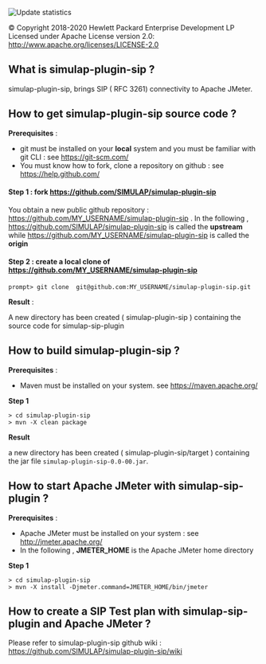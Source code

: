![Update statistics](https://github.com/SIMULAP/simulap-plugin-sip/workflows/Update%20statistics/badge.svg)

© Copyright 2018-2020 Hewlett Packard Enterprise Development LP
Licensed under Apache License version 2.0: http://www.apache.org/licenses/LICENSE-2.0

## What is simulap-plugin-sip ?
simulap-plugin-sip, brings SIP ( RFC 3261) connectivity to Apache JMeter.
 


## How to get simulap-plugin-sip source code ?

__Prerequisites__ : 

* git must be installed on your __local__ system and you must be familiar with git CLI  : see https://git-scm.com/
* You must know how to fork, clone a repository on github  : see https://help.github.com/

#### __Step 1__ : fork https://github.com/SIMULAP/simulap-plugin-sip

You obtain a new public github repository  : https://github.com/MY_USERNAME/simulap-plugin-sip .
In the following , https://github.com/SIMULAP/simulap-plugin-sip is called the __upstream__ while https://github.com/MY_USERNAME/simulap-plugin-sip is called the __origin__

#### __Step 2__ : create a local clone of https://github.com/MY_USERNAME/simulap-plugin-sip

```
prompt> git clone  git@github.com:MY_USERNAME/simulap-plugin-sip.git
```

__Result__ :

A new directory has been created ( simulap-plugin-sip ) containing the source code for simulap-sip-plugin



## How to build simulap-plugin-sip  ?

__Prerequisites__ : 
* Maven must be installed on your system. see https://maven.apache.org/

__Step 1__

```
> cd simulap-plugin-sip
> mvn -X clean package 
```
__Result__

a new directory has been created ( simulap-plugin-sip/target ) containing the jar file `simulap-plugin-sip-0.0-00.jar`.



## How to start Apache JMeter with simulap-sip-plugin ?

__Prerequisites__ :
* Apache JMeter must be installed on your system : see http://jmeter.apache.org/
* In the following ,  __JMETER_HOME__ is the Apache JMeter home directory

__Step 1__

```
> cd simulap-plugin-sip
> mvn -X install -Djmeter.command=JMETER_HOME/bin/jmeter 
```


## How to create a SIP Test plan with  simulap-sip-plugin and Apache JMeter ?

Please refer to simulap-plugin-sip github wiki : https://github.com/SIMULAP/simulap-plugin-sip/wiki


